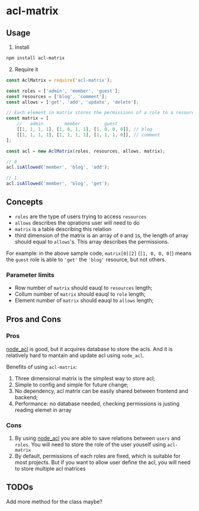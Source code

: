 # acl-matrix

## Usage

1. Install
```bash
npm install acl-matrix
```
2. Require it
```js
const AclMatrix = require('acl-matrix');

const roles = ['admin', 'member', 'guest'];
const resources = ['blog', 'comment'];
const allows = ['get', 'add', 'update', 'delete'];

// Each element in matrix stores the permissions of a role to a resource.
const matrix = [
    //   admin        member         guest
    [[1, 1, 1, 1], [1, 0, 1, 1], [1, 0, 0, 0]], // blog
    [[1, 1, 1, 1], [1, 1, 1, 1], [1, 1, 1, 0]], // comment
];

const acl = new AclMatrix(roles, resources, allows, matrix);

// 0
acl.isAllowed('member', 'blog', 'add');

// 1
acl.isAllowed('member', 'blog', 'get');
```

## Concepts

- `roles` are the type of users trying to access `resources`
- `allows` describes the oprations user will need to do
- `matrix` is a table describing this relation
- third dimension of the matrix is an array of `0` and `1`s, the length of array should equal to `allows`'s. This array describes the permissions.

For example: in the above sample code, `matrix[0][2]` (`[1, 0, 0, 0]`) means the `guest` role is able to `'get'` the `'blog'` resource, but not others.

### Parameter limits
- Row number of `matrix` should eauql to `resources` length;
- Collum number of `matrix` should eauql to `role` length;
- Element number of `matrix` should eauql to `allows` length;

## Pros and Cons

### Pros
[node_acl](https://www.npmjs.com/package/acl) is good, but it acquires database to store the acls. And it is relatively hard to mantain and update acl using `node_acl`.

Benefits of using `acl-matrix`:
1. Three dimensional matrix is the simplest way to store acl;
1. Simple to config and simple for future change;
1. No dependency, acl matrix can be easily shared between frontend and backend;
1. Performance: no database needed, checking permissions is justing reading elemet in array

### Cons

1. By using [node_acl](https://www.npmjs.com/package/acl) you are able to save relations between `users` and `roles`. You will need to store the role of the user youself using `acl-matrix`
1. By default, permissions of each roles are fixed, which is suitable for most projects. But if you want to allow user define the acl, you will need to store multiple acl matrices


## TODOs
Add more method for the class maybe?